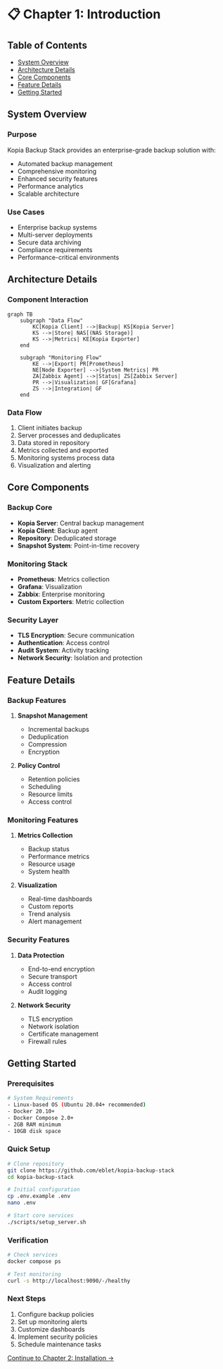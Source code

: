 # 📋 Chapter 1: Introduction

## Table of Contents
- [System Overview](#system-overview)
- [Architecture Details](#architecture-details)
- [Core Components](#core-components)
- [Feature Details](#feature-details)
- [Getting Started](#getting-started)

## System Overview

### Purpose
Kopia Backup Stack provides an enterprise-grade backup solution with:
- Automated backup management
- Comprehensive monitoring
- Enhanced security features
- Performance analytics
- Scalable architecture

### Use Cases
- Enterprise backup systems
- Multi-server deployments
- Secure data archiving
- Compliance requirements
- Performance-critical environments

## Architecture Details

### Component Interaction
```mermaid
graph TB
    subgraph "Data Flow"
        KC[Kopia Client] -->|Backup| KS[Kopia Server]
        KS -->|Store| NAS[(NAS Storage)]
        KS -->|Metrics| KE[Kopia Exporter]
    end
    
    subgraph "Monitoring Flow"
        KE -->|Export| PR[Prometheus]
        NE[Node Exporter] -->|System Metrics| PR
        ZA[Zabbix Agent] -->|Status| ZS[Zabbix Server]
        PR -->|Visualization| GF[Grafana]
        ZS -->|Integration| GF
    end
```

### Data Flow
1. Client initiates backup
2. Server processes and deduplicates
3. Data stored in repository
4. Metrics collected and exported
5. Monitoring systems process data
6. Visualization and alerting

## Core Components

### Backup Core
- **Kopia Server**: Central backup management
- **Kopia Client**: Backup agent
- **Repository**: Deduplicated storage
- **Snapshot System**: Point-in-time recovery

### Monitoring Stack
- **Prometheus**: Metrics collection
- **Grafana**: Visualization
- **Zabbix**: Enterprise monitoring
- **Custom Exporters**: Metric collection

### Security Layer
- **TLS Encryption**: Secure communication
- **Authentication**: Access control
- **Audit System**: Activity tracking
- **Network Security**: Isolation and protection

## Feature Details

### Backup Features
1. **Snapshot Management**
   - Incremental backups
   - Deduplication
   - Compression
   - Encryption

2. **Policy Control**
   - Retention policies
   - Scheduling
   - Resource limits
   - Access control

### Monitoring Features
1. **Metrics Collection**
   - Backup status
   - Performance metrics
   - Resource usage
   - System health

2. **Visualization**
   - Real-time dashboards
   - Custom reports
   - Trend analysis
   - Alert management

### Security Features
1. **Data Protection**
   - End-to-end encryption
   - Secure transport
   - Access control
   - Audit logging

2. **Network Security**
   - TLS encryption
   - Network isolation
   - Certificate management
   - Firewall rules

## Getting Started

### Prerequisites
```bash
# System Requirements
- Linux-based OS (Ubuntu 20.04+ recommended)
- Docker 20.10+
- Docker Compose 2.0+
- 2GB RAM minimum
- 10GB disk space
```

### Quick Setup
```bash
# Clone repository
git clone https://github.com/eblet/kopia-backup-stack
cd kopia-backup-stack

# Initial configuration
cp .env.example .env
nano .env

# Start core services
./scripts/setup_server.sh
```

### Verification
```bash
# Check services
docker compose ps

# Test monitoring
curl -s http://localhost:9090/-/healthy
```

### Next Steps
1. Configure backup policies
2. Set up monitoring alerts
3. Customize dashboards
4. Implement security policies
5. Schedule maintenance tasks

[Continue to Chapter 2: Installation →](chapter2_installation.md) 
